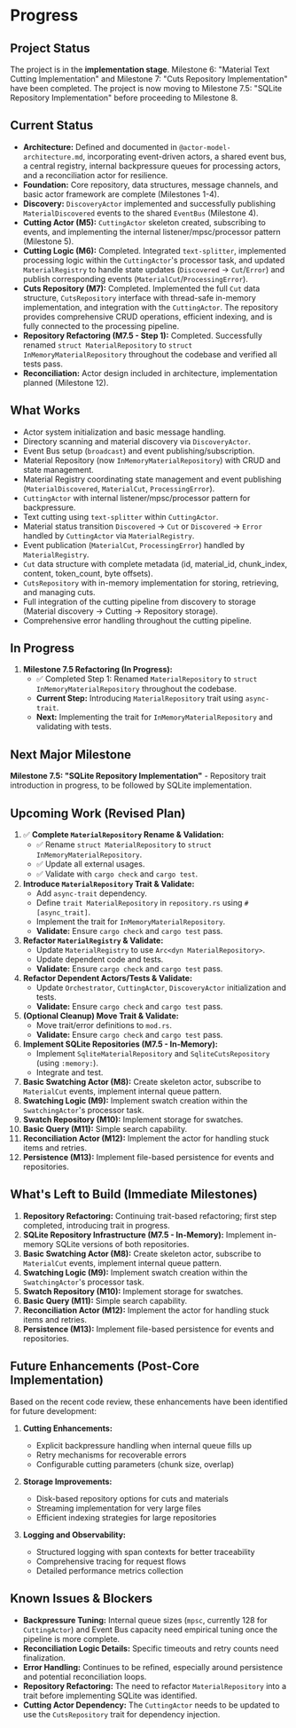 # Progress

## Project Status

The project is in the **implementation stage**. Milestone 6: "Material Text Cutting Implementation" and Milestone 7: "Cuts Repository Implementation" have been completed. The project is now moving to Milestone 7.5: "SQLite Repository Implementation" before proceeding to Milestone 8.

## Current Status

- **Architecture:** Defined and documented in `@actor-model-architecture.md`, incorporating event-driven actors, a shared event bus, a central registry, internal backpressure queues for processing actors, and a reconciliation actor for resilience.
- **Foundation:** Core repository, data structures, message channels, and basic actor framework are complete (Milestones 1-4).
- **Discovery:** `DiscoveryActor` implemented and successfully publishing `MaterialDiscovered` events to the shared `EventBus` (Milestone 4).
- **Cutting Actor (M5):** `CuttingActor` skeleton created, subscribing to events, and implementing the internal listener/mpsc/processor pattern (Milestone 5).
- **Cutting Logic (M6):** Completed. Integrated `text-splitter`, implemented processing logic within the `CuttingActor`'s processor task, and updated `MaterialRegistry` to handle state updates (`Discovered` -> `Cut`/`Error`) and publish corresponding events (`MaterialCut`/`ProcessingError`).
- **Cuts Repository (M7):** Completed. Implemented the full `Cut` data structure, `CutsRepository` interface with thread-safe in-memory implementation, and integration with the `CuttingActor`. The repository provides comprehensive CRUD operations, efficient indexing, and is fully connected to the processing pipeline.
- **Repository Refactoring (M7.5 - Step 1):** Completed. Successfully renamed `struct MaterialRepository` to `struct InMemoryMaterialRepository` throughout the codebase and verified all tests pass.
- **Reconciliation:** Actor design included in architecture, implementation planned (Milestone 12).

## What Works

- Actor system initialization and basic message handling.
- Directory scanning and material discovery via `DiscoveryActor`.
- Event Bus setup (`broadcast`) and event publishing/subscription.
- Material Repository (now `InMemoryMaterialRepository`) with CRUD and state management.
- Material Registry coordinating state management and event publishing (`MaterialDiscovered`, `MaterialCut`, `ProcessingError`).
- `CuttingActor` with internal listener/mpsc/processor pattern for backpressure.
- Text cutting using `text-splitter` within `CuttingActor`.
- Material status transition `Discovered` -> `Cut` or `Discovered` -> `Error` handled by `CuttingActor` via `MaterialRegistry`.
- Event publication (`MaterialCut`, `ProcessingError`) handled by `MaterialRegistry`.
- `Cut` data structure with complete metadata (id, material_id, chunk_index, content, token_count, byte offsets).
- `CutsRepository` with in-memory implementation for storing, retrieving, and managing cuts.
- Full integration of the cutting pipeline from discovery to storage (Material discovery → Cutting → Repository storage).
- Comprehensive error handling throughout the cutting pipeline.

## In Progress

1.  **Milestone 7.5 Refactoring (In Progress):**
    - ✅ Completed Step 1: Renamed `MaterialRepository` to `struct InMemoryMaterialRepository` throughout the codebase.
    - **Current Step:** Introducing `MaterialRepository` trait using `async-trait`.
    - **Next:** Implementing the trait for `InMemoryMaterialRepository` and validating with tests.

## Next Major Milestone

**Milestone 7.5: "SQLite Repository Implementation"** - Repository trait introduction in progress, to be followed by SQLite implementation.

## Upcoming Work (Revised Plan)

1.  ✅ **Complete `MaterialRepository` Rename & Validation:**
    - ✅ Rename `struct MaterialRepository` to `struct InMemoryMaterialRepository`.
    - ✅ Update all external usages.
    - ✅ Validate with `cargo check` and `cargo test`.
2.  **Introduce `MaterialRepository` Trait & Validate:**
    - Add `async-trait` dependency.
    - Define `trait MaterialRepository` in `repository.rs` using `#[async_trait]`.
    - Implement the trait for `InMemoryMaterialRepository`.
    - **Validate:** Ensure `cargo check` and `cargo test` pass.
3.  **Refactor `MaterialRegistry` & Validate:**
    - Update `MaterialRegistry` to use `Arc<dyn MaterialRepository>`.
    - Update dependent code and tests.
    - **Validate:** Ensure `cargo check` and `cargo test` pass.
4.  **Refactor Dependent Actors/Tests & Validate:**
    - Update `Orchestrator`, `CuttingActor`, `DiscoveryActor` initialization and tests.
    - **Validate:** Ensure `cargo check` and `cargo test` pass.
5.  **(Optional Cleanup) Move Trait & Validate:**
    - Move trait/error definitions to `mod.rs`.
    - **Validate:** Ensure `cargo check` and `cargo test` pass.
6.  **Implement SQLite Repositories (M7.5 - In-Memory):**
    - Implement `SqliteMaterialRepository` and `SqliteCutsRepository` (using `:memory:`).
    - Integrate and test.
7.  **Basic Swatching Actor (M8):** Create skeleton actor, subscribe to `MaterialCut` events, implement internal queue pattern.
8.  **Swatching Logic (M9):** Implement swatch creation within the `SwatchingActor`'s processor task.
9.  **Swatch Repository (M10):** Implement storage for swatches.
10. **Basic Query (M11):** Simple search capability.
11. **Reconciliation Actor (M12):** Implement the actor for handling stuck items and retries.
12. **Persistence (M13):** Implement file-based persistence for events and repositories.

## What's Left to Build (Immediate Milestones)

1.  **Repository Refactoring:** Continuing trait-based refactoring; first step completed, introducing trait in progress.
2.  **SQLite Repository Infrastructure (M7.5 - In-Memory):** Implement in-memory SQLite versions of both repositories.
3.  **Basic Swatching Actor (M8):** Create skeleton actor, subscribe to `MaterialCut` events, implement internal queue pattern.
4.  **Swatching Logic (M9):** Implement swatch creation within the `SwatchingActor`'s processor task.
5.  **Swatch Repository (M10):** Implement storage for swatches.
6.  **Basic Query (M11):** Simple search capability.
7.  **Reconciliation Actor (M12):** Implement the actor for handling stuck items and retries.
8.  **Persistence (M13):** Implement file-based persistence for events and repositories.

## Future Enhancements (Post-Core Implementation)

Based on the recent code review, these enhancements have been identified for future development:

1. **Cutting Enhancements:**

   - Explicit backpressure handling when internal queue fills up
   - Retry mechanisms for recoverable errors
   - Configurable cutting parameters (chunk size, overlap)

2. **Storage Improvements:**

   - Disk-based repository options for cuts and materials
   - Streaming implementation for very large files
   - Efficient indexing strategies for large repositories

3. **Logging and Observability:**
   - Structured logging with span contexts for better traceability
   - Comprehensive tracing for request flows
   - Detailed performance metrics collection

## Known Issues & Blockers

- **Backpressure Tuning:** Internal queue sizes (`mpsc`, currently 128 for `CuttingActor`) and Event Bus capacity need empirical tuning once the pipeline is more complete.
- **Reconciliation Logic Details:** Specific timeouts and retry counts need finalization.
- **Error Handling:** Continues to be refined, especially around persistence and potential reconciliation loops.
- **Repository Refactoring:** The need to refactor `MaterialRepository` into a trait before implementing SQLite was identified.
- **Cutting Actor Dependency:** The `CuttingActor` needs to be updated to use the `CutsRepository` trait for dependency injection.
